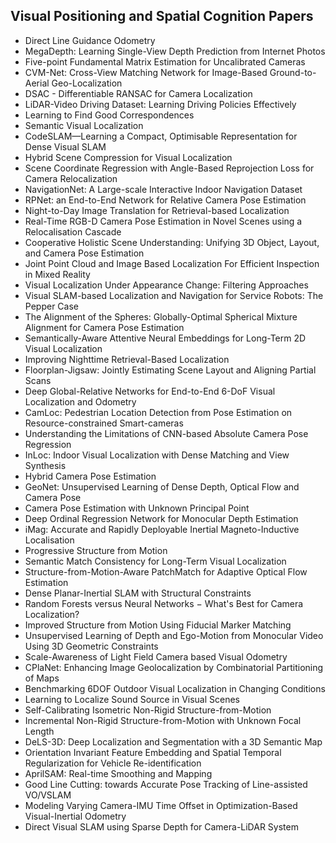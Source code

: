 <h2> Visual Positioning and Spatial Cognition Papers </h2>


<ul>

                             

 <li><a target="_blank" href="https://github.com/manjunath5496/Visual-Positioning-Spatial-Cognition-Papers/blob/master/vp(1).pdf" style="text-decoration:none;">Direct Line Guidance Odometry</a></li>

 <li><a target="_blank" href="https://github.com/manjunath5496/Visual-Positioning-Spatial-Cognition-Papers/blob/master/vp(2).pdf" style="text-decoration:none;">MegaDepth: Learning Single-View Depth Prediction from Internet Photos</a></li>

<li><a target="_blank" href="https://github.com/manjunath5496/Visual-Positioning-Spatial-Cognition-Papers/blob/master/vp(3).pdf" style="text-decoration:none;">Five-point Fundamental Matrix Estimation for Uncalibrated Cameras</a></li>
 <li><a target="_blank" href="https://github.com/manjunath5496/Visual-Positioning-Spatial-Cognition-Papers/blob/master/vp(4).pdf" style="text-decoration:none;">CVM-Net: Cross-View Matching Network for Image-Based Ground-to-Aerial Geo-Localization</a></li>                              
<li><a target="_blank" href="https://github.com/manjunath5496/Visual-Positioning-Spatial-Cognition-Papers/blob/master/vp(5).pdf" style="text-decoration:none;">DSAC - Differentiable RANSAC for Camera Localization</a></li>
<li><a target="_blank" href="https://github.com/manjunath5496/Visual-Positioning-Spatial-Cognition-Papers/blob/master/vp(6).pdf" style="text-decoration:none;">LiDAR-Video Driving Dataset: Learning Driving Policies Effectively</a></li>
 <li><a target="_blank" href="https://github.com/manjunath5496/Visual-Positioning-Spatial-Cognition-Papers/blob/master/vp(7).pdf" style="text-decoration:none;">Learning to Find Good Correspondences</a></li>

 <li><a target="_blank" href="https://github.com/manjunath5496/Visual-Positioning-Spatial-Cognition-Papers/blob/master/vp(8).pdf" style="text-decoration:none;"> Semantic Visual Localization </a></li>
   <li><a target="_blank" href="https://github.com/manjunath5496/Visual-Positioning-Spatial-Cognition-Papers/blob/master/vp(9).pdf" style="text-decoration:none;">CodeSLAM—Learning a Compact, Optimisable Representation for Dense Visual SLAM</a></li>
  
   
 <li><a target="_blank" href="https://github.com/manjunath5496/Visual-Positioning-Spatial-Cognition-Papers/blob/master/vp(10).pdf" style="text-decoration:none;">Hybrid Scene Compression for Visual Localization </a></li>                              
<li><a target="_blank" href="https://github.com/manjunath5496/Visual-Positioning-Spatial-Cognition-Papers/blob/master/vp(11).pdf" style="text-decoration:none;">Scene Coordinate Regression with Angle-Based Reprojection Loss for Camera Relocalization</a></li>
<li><a target="_blank" href="https://github.com/manjunath5496/Visual-Positioning-Spatial-Cognition-Papers/blob/master/vp(12).pdf" style="text-decoration:none;">NavigationNet: A Large-scale Interactive Indoor Navigation Dataset</a></li>
<li><a target="_blank" href="https://github.com/manjunath5496/Visual-Positioning-Spatial-Cognition-Papers/blob/master/vp(13).pdf" style="text-decoration:none;">RPNet: an End-to-End Network for Relative Camera Pose Estimation</a></li>

<li><a target="_blank" href="https://github.com/manjunath5496/Visual-Positioning-Spatial-Cognition-Papers/blob/master/vp(14).pdf" style="text-decoration:none;">Night-to-Day Image Translation for Retrieval-based Localization</a></li>
                              
<li><a target="_blank" href="https://github.com/manjunath5496/Visual-Positioning-Spatial-Cognition-Papers/blob/master/vp(15).pdf" style="text-decoration:none;">Real-Time RGB-D Camera Pose Estimation in Novel Scenes using a Relocalisation Cascade</a></li>

<li><a target="_blank" href="https://github.com/manjunath5496/Visual-Positioning-Spatial-Cognition-Papers/blob/master/vp(16).pdf" style="text-decoration:none;">Cooperative Holistic Scene Understanding: Unifying 3D Object, Layout, and Camera Pose Estimation</a></li>

  <li><a target="_blank" href="https://github.com/manjunath5496/Visual-Positioning-Spatial-Cognition-Papers/blob/master/vp(17).pdf" style="text-decoration:none;">Joint Point Cloud and Image Based Localization For Efficient Inspection in Mixed Reality</a></li>   
  
<li><a target="_blank" href="https://github.com/manjunath5496/Visual-Positioning-Spatial-Cognition-Papers/blob/master/vp(18).pdf" style="text-decoration:none;">Visual Localization Under Appearance Change: Filtering Approaches</a></li> 

  
<li><a target="_blank" href="https://github.com/manjunath5496/Visual-Positioning-Spatial-Cognition-Papers/blob/master/vp(19).pdf" style="text-decoration:none;">Visual SLAM-based Localization and Navigation for Service Robots: The Pepper Case</a></li> 

<li><a target="_blank" href="https://github.com/manjunath5496/Visual-Positioning-Spatial-Cognition-Papers/blob/master/vp(20).pdf" style="text-decoration:none;">The Alignment of the Spheres: Globally-Optimal Spherical Mixture Alignment for Camera Pose Estimation</a></li>

<li><a target="_blank" href="https://github.com/manjunath5496/Visual-Positioning-Spatial-Cognition-Papers/blob/master/vp(21).pdf" style="text-decoration:none;">Semantically-Aware Attentive Neural Embeddings for Long-Term 2D Visual Localization</a></li>
<li><a target="_blank" href="https://github.com/manjunath5496/Visual-Positioning-Spatial-Cognition-Papers/blob/master/vp(22).pdf" style="text-decoration:none;">Improving Nighttime Retrieval-Based Localization</a></li> 
 <li><a target="_blank" href="https://github.com/manjunath5496/Visual-Positioning-Spatial-Cognition-Papers/blob/master/vp(23).pdf" style="text-decoration:none;">Floorplan-Jigsaw: Jointly Estimating Scene Layout and Aligning Partial Scans</a></li> 
 

   <li><a target="_blank" href="https://github.com/manjunath5496/Visual-Positioning-Spatial-Cognition-Papers/blob/master/vp(24).pdf" style="text-decoration:none;">Deep Global-Relative Networks for End-to-End 6-DoF Visual Localization and Odometry</a></li>
 
   <li><a target="_blank" href="https://github.com/manjunath5496/Visual-Positioning-Spatial-Cognition-Papers/blob/master/vp(25).pdf" style="text-decoration:none;">CamLoc: Pedestrian Location Detection from Pose Estimation on Resource-constrained Smart-cameras</a></li>                              
 <li><a target="_blank" href="https://github.com/manjunath5496/Visual-Positioning-Spatial-Cognition-Papers/blob/master/vp(26).pdf" style="text-decoration:none;">Understanding the Limitations of CNN-based Absolute Camera Pose Regression</a></li>
 <li><a target="_blank" href="https://github.com/manjunath5496/Visual-Positioning-Spatial-Cognition-Papers/blob/master/vp(27).pdf" style="text-decoration:none;">InLoc: Indoor Visual Localization with Dense Matching and View Synthesis</a></li>
   
 
   <li><a target="_blank" href="https://github.com/manjunath5496/Visual-Positioning-Spatial-Cognition-Papers/blob/master/vp(28).pdf" style="text-decoration:none;">Hybrid Camera Pose Estimation</a></li>
 
   <li><a target="_blank" href="https://github.com/manjunath5496/Visual-Positioning-Spatial-Cognition-Papers/blob/master/vp(29).pdf" style="text-decoration:none;">GeoNet: Unsupervised Learning of Dense Depth, Optical Flow and Camera Pose </a></li>                              

  <li><a target="_blank" href="https://github.com/manjunath5496/Visual-Positioning-Spatial-Cognition-Papers/blob/master/vp(30).pdf" style="text-decoration:none;">Camera Pose Estimation with Unknown Principal Point</a></li>
 
   <li><a target="_blank" href="https://github.com/manjunath5496/Visual-Positioning-Spatial-Cognition-Papers/blob/master/vp(31).pdf" style="text-decoration:none;">Deep Ordinal Regression Network for Monocular Depth Estimation</a></li> 
    <li><a target="_blank" href="https://github.com/manjunath5496/Visual-Positioning-Spatial-Cognition-Papers/blob/master/vp(32).pdf" style="text-decoration:none;">iMag: Accurate and Rapidly Deployable Inertial Magneto-Inductive Localisation</a></li> 

   <li><a target="_blank" href="https://github.com/manjunath5496/Visual-Positioning-Spatial-Cognition-Papers/blob/master/vp(33).pdf" style="text-decoration:none;">Progressive Structure from Motion</a></li>                              

  <li><a target="_blank" href="https://github.com/manjunath5496/Visual-Positioning-Spatial-Cognition-Papers/blob/master/vp(34).pdf" style="text-decoration:none;">Semantic Match Consistency for Long-Term Visual Localization</a></li> 
 
  <li><a target="_blank" href="https://github.com/manjunath5496/Visual-Positioning-Spatial-Cognition-Papers/blob/master/vp(35).pdf" style="text-decoration:none;">Structure-from-Motion-Aware PatchMatch for Adaptive Optical Flow Estimation</a></li> 

  <li><a target="_blank" href="https://github.com/manjunath5496/Visual-Positioning-Spatial-Cognition-Papers/blob/master/vp(36).pdf" style="text-decoration:none;">Dense Planar-Inertial SLAM with Structural Constraints</a></li> 
 
<li><a target="_blank" href="https://github.com/manjunath5496/Visual-Positioning-Spatial-Cognition-Papers/blob/master/vp(37).pdf" style="text-decoration:none;">Random Forests versus Neural Networks &minus; What's Best for Camera Localization?</a></li>
 <li><a target="_blank" href="https://github.com/manjunath5496/Visual-Positioning-Spatial-Cognition-Papers/blob/master/vp(38).pdf" style="text-decoration:none;">Improved Structure from Motion Using Fiducial Marker Matching</a></li>
<li><a target="_blank" href="https://github.com/manjunath5496/Visual-Positioning-Spatial-Cognition-Papers/blob/master/vp(39).pdf" style="text-decoration:none;">Unsupervised Learning of Depth and Ego-Motion from Monocular Video Using 3D Geometric Constraints</a></li>
 <li><a target="_blank" href="https://github.com/manjunath5496/Visual-Positioning-Spatial-Cognition-Papers/blob/master/vp(40).pdf" style="text-decoration:none;">Scale-Awareness of Light Field Camera based Visual Odometry</a></li>                              
<li><a target="_blank" href="https://github.com/manjunath5496/Visual-Positioning-Spatial-Cognition-Papers/blob/master/vp(41).pdf" style="text-decoration:none;">CPlaNet: Enhancing Image Geolocalization by Combinatorial Partitioning of Maps</a></li>
<li><a target="_blank" href="https://github.com/manjunath5496/Visual-Positioning-Spatial-Cognition-Papers/blob/master/vp(42).pdf" style="text-decoration:none;">Benchmarking 6DOF Outdoor Visual Localization in Changing Conditions</a></li>
 
  <li><a target="_blank" href="https://github.com/manjunath5496/Visual-Positioning-Spatial-Cognition-Papers/blob/master/vp(43).pdf" style="text-decoration:none;">Learning to Localize Sound Source in Visual Scenes</a></li>
 <li><a target="_blank" href="https://github.com/manjunath5496/Visual-Positioning-Spatial-Cognition-Papers/blob/master/vp(44).pdf" style="text-decoration:none;">Self-Calibrating Isometric Non-Rigid Structure-from-Motion</a></li>
   <li><a target="_blank" href="https://github.com/manjunath5496/Visual-Positioning-Spatial-Cognition-Papers/blob/master/vp(45).pdf" style="text-decoration:none;">Incremental Non-Rigid Structure-from-Motion with Unknown Focal Length</a></li>  
   
<li><a target="_blank" href="https://github.com/manjunath5496/Visual-Positioning-Spatial-Cognition-Papers/blob/master/vp(46).pdf" style="text-decoration:none;">DeLS-3D: Deep Localization and Segmentation with a 3D Semantic Map</a></li> 
                             
<li><a target="_blank" href="https://github.com/manjunath5496/Visual-Positioning-Spatial-Cognition-Papers/blob/master/vp(47).pdf" style="text-decoration:none;">Orientation Invariant Feature Embedding and Spatial Temporal Regularization for Vehicle Re-identification</a></li>
<li><a target="_blank" href="https://github.com/manjunath5496/Visual-Positioning-Spatial-Cognition-Papers/blob/master/vp(48).pdf" style="text-decoration:none;">AprilSAM: Real-time Smoothing and Mapping</a></li>

<li><a target="_blank" href="https://github.com/manjunath5496/Visual-Positioning-Spatial-Cognition-Papers/blob/master/vp(49).pdf" style="text-decoration:none;">Good Line Cutting: towards Accurate Pose Tracking of Line-assisted VO/VSLAM</a></li>
                              
<li><a target="_blank" href="https://github.com/manjunath5496/Visual-Positioning-Spatial-Cognition-Papers/blob/master/vp(50).pdf" style="text-decoration:none;">Modeling Varying Camera-IMU Time Offset in Optimization-Based Visual-Inertial Odometry</a></li>
<li><a target="_blank" href="https://github.com/manjunath5496/Visual-Positioning-Spatial-Cognition-Papers/blob/master/vp(51).pdf" style="text-decoration:none;">Direct Visual SLAM using Sparse Depth for Camera-LiDAR System</a></li>
</ul>
